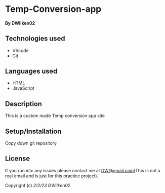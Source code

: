 # Temp-Conversion-app

#### By **DWilken02**

## Technologies used

* VScode
* Git

## Languages used

* HTML
* JavaScript

## Description

This is a custom made Temp conversion app site

## Setup/Installation

Copy down git repository

## License

If you run into any issues please contact me at DW@gmail.com(This is not a real email and is just for this practice project).

Copyright (c) _2/2/23_ _DWilken02_